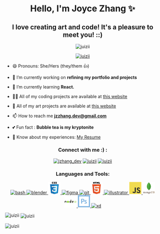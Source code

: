 <h1 align="center">Hello, I'm Joyce Zhang ✨ </h1>
<h2 align="center">I love creating art and code! It's a pleasure to meet you! ::)</h2>

<p align="center"> <img src="https://komarev.com/ghpvc/?username=juizii&label=Profile%20views&color=0e75b6&style=flat" alt="juizii" /> </p>

<p align="center"> <a href="https://github.com/ryo-ma/github-profile-trophy"><img src="https://github-profile-trophy.vercel.app/?username=juizii" alt="juizii" /></a> </p>

- 😄 Pronouns: She/Hers (they/them 👍)

- 🔭 I’m currently working on **refining my portfolio and projects**

- 🌱 I’m currently learning **React.**

- 👨‍💻 All of my coding projects are available at [this website](https://jzzhang-portfolio.netlify.app/)

- 🎨 All of my art projects are available at [this website](https://jzhangziwen.myportfolio.com/)

- 📫 How to reach me **jzzhang.dev@gmail.com**

- 💕 Fun fact : **Bubble tea is my kryptonite**

- 📄 Know about my experiences: [My Resume](https://www.canva.com/design/DAFgaCP1tQE/OdYAresjdu2JIJcW9vsCqw/edit?utm_content=DAFgaCP1tQE&utm_campaign=designshare&utm_medium=link2&utm_source=sharebutton)



<h3 align="center">Connect with me :) :</h3>
<p align="center">
<a href="https://twitter.com/jzhang_dev" target="blank"><img align="center" src="https://raw.githubusercontent.com/rahuldkjain/github-profile-readme-generator/master/src/images/icons/Social/twitter.svg" alt="jzhang_dev" height="30" width="40" /></a>
<a href="https://linkedin.com/in/juizii" target="blank"><img align="center" src="https://raw.githubusercontent.com/rahuldkjain/github-profile-readme-generator/master/src/images/icons/Social/linked-in-alt.svg" alt="juizii" height="30" width="40" /></a>
<a href="https://instagram.com/juizii" target="blank"><img align="center" src="https://raw.githubusercontent.com/rahuldkjain/github-profile-readme-generator/master/src/images/icons/Social/instagram.svg" alt="juizii" height="30" width="40" /></a>
</p>

<h3 align="center">Languages and Tools:</h3>
<p align="center"> <a href="https://www.gnu.org/software/bash/" target="_blank" rel="noreferrer"> <img src="https://www.vectorlogo.zone/logos/gnu_bash/gnu_bash-icon.svg" alt="bash" width="40" height="40"/> </a> <a href="https://www.blender.org/" target="_blank" rel="noreferrer"> <img src="https://download.blender.org/branding/community/blender_community_badge_white.svg" alt="blender" width="40" height="40"/> </a> <a href="https://www.w3schools.com/css/" target="_blank" rel="noreferrer"> <img src="https://raw.githubusercontent.com/devicons/devicon/master/icons/css3/css3-original-wordmark.svg" alt="css3" width="40" height="40"/> </a> <a href="https://www.figma.com/" target="_blank" rel="noreferrer"> <img src="https://www.vectorlogo.zone/logos/figma/figma-icon.svg" alt="figma" width="40" height="40"/> </a> <a href="https://git-scm.com/" target="_blank" rel="noreferrer"> <img src="https://www.vectorlogo.zone/logos/git-scm/git-scm-icon.svg" alt="git" width="40" height="40"/> </a> <a href="https://www.w3.org/html/" target="_blank" rel="noreferrer"> <img src="https://raw.githubusercontent.com/devicons/devicon/master/icons/html5/html5-original-wordmark.svg" alt="html5" width="40" height="40"/> </a> <a href="https://www.adobe.com/in/products/illustrator.html" target="_blank" rel="noreferrer"> <img src="https://www.vectorlogo.zone/logos/adobe_illustrator/adobe_illustrator-icon.svg" alt="illustrator" width="40" height="40"/> </a> <a href="https://developer.mozilla.org/en-US/docs/Web/JavaScript" target="_blank" rel="noreferrer"> <img src="https://raw.githubusercontent.com/devicons/devicon/master/icons/javascript/javascript-original.svg" alt="javascript" width="40" height="40"/> </a> <a href="https://www.mongodb.com/" target="_blank" rel="noreferrer"> <img src="https://raw.githubusercontent.com/devicons/devicon/master/icons/mongodb/mongodb-original-wordmark.svg" alt="mongodb" width="40" height="40"/> </a> <a href="https://nodejs.org" target="_blank" rel="noreferrer"> <img src="https://raw.githubusercontent.com/devicons/devicon/master/icons/nodejs/nodejs-original-wordmark.svg" alt="nodejs" width="40" height="40"/> </a> <a href="https://www.photoshop.com/en" target="_blank" rel="noreferrer"> <img src="https://raw.githubusercontent.com/devicons/devicon/master/icons/photoshop/photoshop-line.svg" alt="photoshop" width="40" height="40"/> </a> <a href="https://www.adobe.com/products/xd.html" target="_blank" rel="noreferrer"> <img src="https://cdn.worldvectorlogo.com/logos/adobe-xd.svg" alt="xd" width="40" height="40"/> </a> </p>

<p><img align="left" src="https://github-readme-stats.vercel.app/api/top-langs?username=juizii&show_icons=true&locale=en&layout=compact" alt="juizii" /></p>

<p>&nbsp;<img align="center" src="https://github-readme-stats.vercel.app/api?username=juizii&show_icons=true&locale=en" alt="juizii" /></p>

<p><img align="center" src="https://github-readme-streak-stats.herokuapp.com/?user=juizii&" alt="juizii" /></p>



